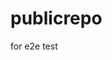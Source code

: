 # publicrepo
for e2e test



























































































































































































































































































































































































































































































































































































































































































































































































































































































































































































































































































































































































































































































































































































































































































































































































































































































































































































































































































































































































































































































































































































































